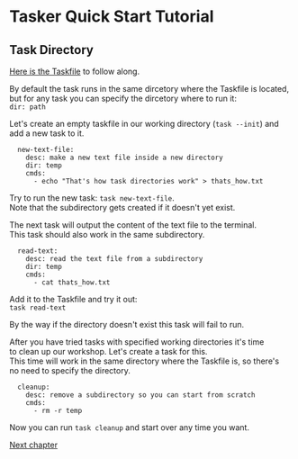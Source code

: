 # Tasker Quick Start Tutorial

## Task Directory

[Here is the Taskfile](Taskfile.yml) to follow along.

By default the task runs in the same dircetory where the Taskfile is located,  
but for any task you can specify the dircetory where to run it:  
`dir: path`

Let's create an empty taskfile in our working directory (`task --init`) and  
add a new task to it.

```
  new-text-file:
    desc: make a new text file inside a new directory
    dir: temp 
    cmds:
      - echo "That's how task directories work" > thats_how.txt
```

Try to run the new task: `task new-text-file`.  
Note that the subdirectory gets created if it doesn't yet exist.

The next task will output the content of the text file to the terminal.  
This task should also work in the same subdirectory.
```
  read-text:
    desc: read the text file from a subdirectory
    dir: temp
    cmds:
      - cat thats_how.txt 
``` 

Add it to the Taskfile and try it out:  
`task read-text`

By the way if the directory doesn't exist this task will fail to run.

After you have tried tasks with specified working directories it's time  
to clean up our workshop. Let's create a task for this.  
This time will work in the same directory where the Taskfile is, so there's  
no need to specify the directory.

```
  cleanup:
    desc: remove a subdirectory so you can start from scratch
    cmds:
      - rm -r temp
```

Now you can run `task cleanup` and start over any time you want.

[Next chapter](../c03_including_taskfiles/README.md)
